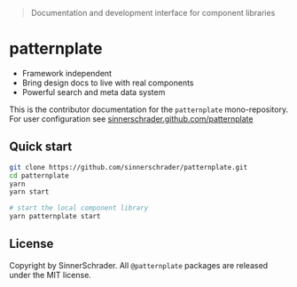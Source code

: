 > Documentation and development interface for component libraries

# patternplate

* Framework independent
* Bring design docs to live with real components
* Powerful search and meta data system

This is the contributor documentation for the `patternplate` mono-repository.
For user configuration see [sinnerschrader.github.com/patternplate](https://sinnerschrader.github.com/patternplate)

## Quick start

```sh
git clone https://github.com/sinnerschrader/patternplate.git
cd patternplate
yarn
yarn start

# start the local component library
yarn patternplate start
```

## License

Copyright by SinnerSchrader. All `@patternplate` packages are released under the MIT license.
